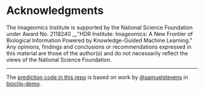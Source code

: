 # Acknowledgments

The Imageomics Institute is supported by the National Science Foundation under Award No. 2118240 __"HDR Institute: Imageomics: A New Frontier of Biological Information Powered by Knowledge-Guided Machine Learning." Any opinions, findings and conclusions or recommendations expressed in this material are those of the author(s) and do not necessarily reflect the views of the National Science Foundation.

---

The [prediction code in this repo](src/bioclip/predict.py) is based on work by [@samuelstevens](https://github.com/samuelstevens) in [bioclip-demo](https://huggingface.co/spaces/imageomics/bioclip-demo/tree/ef075807a55687b320427196ac1662b9383f988f).
